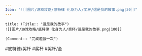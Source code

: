 ```yaml
---
Icon: "![[图片/游戏攻略/底特律 化身为人/奖杯/這是我的故事.png|30]]"
---
```

```ad-common-gold-trophy
title: (Title:: "這是我的故事")
![[图片/游戏攻略/底特律 化身为人/奖杯/這是我的故事.png|100]]

(Comment:: "完成遊戲一次")
```

#底特律/奖杯 #奖杯 #奖杯/金
